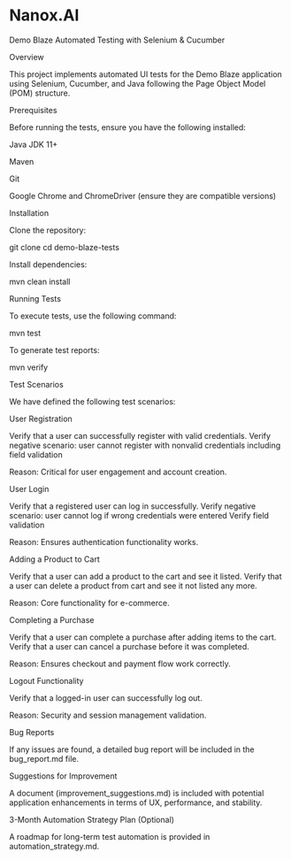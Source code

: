 # Nanox.AI

Demo Blaze Automated Testing with Selenium & Cucumber

Overview

This project implements automated UI tests for the Demo Blaze application using Selenium, Cucumber, and Java following the Page Object Model (POM) structure.

Prerequisites

Before running the tests, ensure you have the following installed:

Java JDK 11+

Maven

Git

Google Chrome and ChromeDriver (ensure they are compatible versions)

Installation

Clone the repository:

git clone <repository-url>
cd demo-blaze-tests

Install dependencies:

mvn clean install

Running Tests

To execute tests, use the following command:

mvn test

To generate test reports:

mvn verify

Test Scenarios

We have defined the following test scenarios:

User Registration

Verify that a user can successfully register with valid credentials.
Verify negative scenario: user cannot register with nonvalid credentials including field validation

Reason: Critical for user engagement and account creation.

User Login

Verify that a registered user can log in successfully.
Verify negative scenario: user cannot log if wrong credentials were entered
Verify field validation

Reason: Ensures authentication functionality works.

Adding a Product to Cart

Verify that a user can add a product to the cart and see it listed.
Verify that a user can delete a product from cart and see it not listed any more.

Reason: Core functionality for e-commerce.

Completing a Purchase

Verify that a user can complete a purchase after adding items to the cart.
Verify that a user can cancel a purchase before it was completed.

Reason: Ensures checkout and payment flow work correctly.

Logout Functionality

Verify that a logged-in user can successfully log out.

Reason: Security and session management validation.

Bug Reports

If any issues are found, a detailed bug report will be included in the bug_report.md file.

Suggestions for Improvement

A document (improvement_suggestions.md) is included with potential application enhancements in terms of UX, performance, and stability.

3-Month Automation Strategy Plan (Optional)

A roadmap for long-term test automation is provided in automation_strategy.md.
